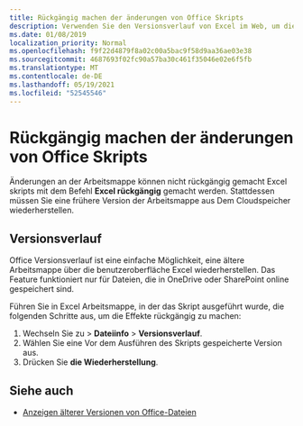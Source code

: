 ```yaml
---
title: Rückgängig machen der änderungen von Office Skripts
description: Verwenden Sie den Versionsverlauf von Excel im Web, um die Durch ausführen eines Skripts vorgenommenen Änderungen rückgängig zu machen.
ms.date: 01/08/2019
localization_priority: Normal
ms.openlocfilehash: f9f22d4879f8a02c00a5bac9f58d9aa36ae03e38
ms.sourcegitcommit: 4687693f02fc90a57ba30c461f35046e02e6f5fb
ms.translationtype: MT
ms.contentlocale: de-DE
ms.lasthandoff: 05/19/2021
ms.locfileid: "52545546"
---
```

# <a name="undo-the-changes-made-by-office-scripts"></a>Rückgängig machen der änderungen von Office Skripts

Änderungen an der Arbeitsmappe können nicht rückgängig gemacht Excel skripts mit dem Befehl **Excel rückgängig** gemacht werden. Stattdessen müssen Sie eine frühere Version der Arbeitsmappe aus Dem Cloudspeicher wiederherstellen.

## <a name="version-history"></a>Versionsverlauf

Office Versionsverlauf ist eine einfache Möglichkeit, eine ältere Arbeitsmappe über die benutzeroberfläche Excel wiederherstellen. Das Feature funktioniert nur für Dateien, die in OneDrive oder SharePoint online gespeichert sind.

Führen Sie in Excel Arbeitsmappe, in der das Skript ausgeführt wurde, die folgenden Schritte aus, um die Effekte rückgängig zu machen:

1. Wechseln Sie zu  >  **Dateiinfo**  >  **Versionsverlauf**.
2. Wählen Sie eine Vor dem Ausführen des Skripts gespeicherte Version aus.
3. Drücken Sie **die Wiederherstellung**.

## <a name="see-also"></a>Siehe auch

- [Anzeigen älterer Versionen von Office-Dateien](https://support.office.com/article/View-previous-versions-of-Office-files-5c1e076f-a9c9-41b8-8ace-f77b9642e2c2#ID0EABBAAA=Web)
